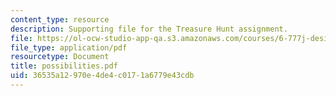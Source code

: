 ```yaml
---
content_type: resource
description: Supporting file for the Treasure Hunt assignment.
file: https://ol-ocw-studio-app-qa.s3.amazonaws.com/courses/6-777j-design-and-fabrication-of-microelectromechanical-devices-spring-2007/36535a12970e4de4c0171a6779e43cdb_possibilities.pdf
file_type: application/pdf
resourcetype: Document
title: possibilities.pdf
uid: 36535a12-970e-4de4-c017-1a6779e43cdb
---
```

